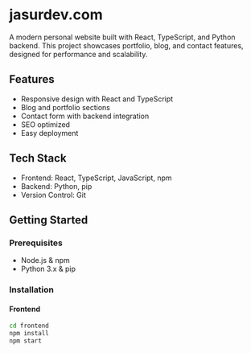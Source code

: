 # jasurdev.com

A modern personal website built with React, TypeScript, and Python backend. 
This project showcases portfolio, blog, and contact features, designed for performance and scalability.

## Features

- Responsive design with React and TypeScript
- Blog and portfolio sections
- Contact form with backend integration
- SEO optimized
- Easy deployment

## Tech Stack

- Frontend: React, TypeScript, JavaScript, npm
- Backend: Python, pip
- Version Control: Git

## Getting Started

### Prerequisites

- Node.js & npm
- Python 3.x & pip

### Installation

#### Frontend

```bash
cd frontend
npm install
npm start